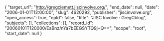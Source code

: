 {
  "target_url": "http://gregclemett.jiscinvolve.org/", 
  "end_date": null, 
  "date": "2006-01-01T12:00:00", 
  "slug": 4620292, 
  "publisher": "jiscinvolve.org", 
  "open_access": true, 
  "npld": false, 
  "title": "JISC Involve : GregCblog", 
  "subjects": [], 
  "collections": [], 
  "record_id": "20060101T120000/EaBnz/nYa7bEEGSYTQ9j+Q==", 
  "scope": "root", 
  "start_date": null
}

